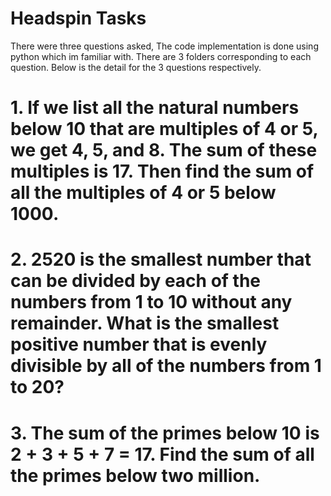 

# Headspin Tasks

There were three questions asked, The code implementation is done using python which im familiar with. There are 3 folders corresponding to each question. Below is the detail for the 3 questions respectively.  

# 1. If we list all the natural numbers below 10 that are multiples of 4 or 5, we get 4, 5, and 8. The sum of these multiples is 17. Then find the sum of all the multiples of 4 or 5 below 1000.
# 2. 2520 is the smallest number that can be divided by each of the numbers from 1 to 10 without any remainder. What is the smallest positive number that is evenly divisible by all of the numbers from 1 to 20?
# 3. The sum of the primes below 10 is 2 + 3 + 5 + 7 = 17. Find the sum of all the primes below two million.
